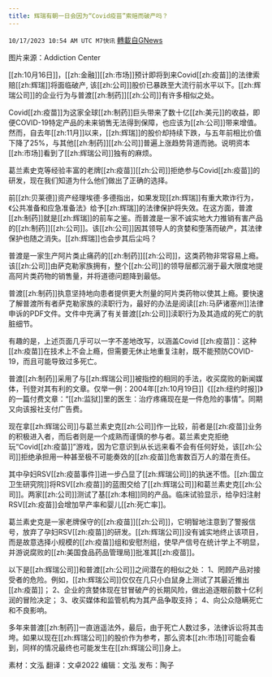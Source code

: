 ```yaml
---
title: 辉瑞有朝一日会因为“Covid疫苗”索赔而破产吗？
---
```

`10/17/2023 10:54 AM UTC M7快讯` [轉載自GNews](https://gnews.org/articles/1844646)

图片来源：Addiction Center

[[zh:10月16日]]，[[zh:金融]][[zh:市场]]预计即将到来Covid[[zh:疫苗]]的法律索赔[[zh:辉瑞]]将面临破产, 该[[zh:公司]]股价已暴跌至大流行前水平以下。[[zh:辉瑞公司]]的企业行为与普渡[[zh:制药]][[zh:公司]]有许多相似之处。

Covid[[zh:疫苗]]为这家全球[[zh:制药]]巨头带来了数十亿[[zh:美元]]的收益，即便COVID-19特定产品的未来销售无法得到保障，也应该为[[zh:公司]]带来增值。然而，自去年[[zh:11月]]以来，[[zh:辉瑞]]的股价却持续下跌，与五年前相比价值下降了25%，与其他[[zh:制药]][[zh:公司]]普遍上涨趋势背道而驰。说明资本[[zh:市场]]看到了[[zh:辉瑞公司]]独有的麻烦。

葛兰素史克等经验丰富的老牌[[zh:疫苗]][[zh:公司]]拒绝参与Covid[[zh:疫苗]]的研发，现在我们知道为什么他们做出了正确的选择。

前[[zh:贝莱德]]资产经理埃德·多德指出，如果发现[[zh:辉瑞]]有重大欺诈行为，《公共准备和应急准备法》给予[[zh:辉瑞]]的法律保护将失效。在这方面，普渡[[zh:制药]]就是[[zh:辉瑞]]的前车之鉴。而普渡是一家不诚实地大力推销有害产品的[[zh:制药]][[zh:公司]]。该[[zh:公司]]因其领导人的贪婪和堕落而破产，其法律保护也随之消失。[[zh:辉瑞]]也会步其后尘吗？

普渡是一家生产阿片类止痛药的[[zh:制药]][[zh:公司]]，这类药物非常容易上瘾。该[[zh:公司]]由萨克勒家族拥有，整个[[zh:公司]]的领导层都沉溺于最大限度地提高阿片类药物的销售量，并将道德问题降到最低。

普渡[[zh:制药]]执意坚持地向患者提供更大剂量的阿片类药物以使其上瘾。要快速了解普渡所有者萨克勒家族的渎职行为，最好的办法是阅读[[zh:马萨诸塞州]]法律申诉的PDF文件。文件中充满了有关普渡[[zh:公司]]渎职行为及其造成的死亡的肮脏细节。

有趣的是，上述页面几乎可以一字不差地改写，以涵盖Covid [[zh:疫苗]]：这种[[zh:疫苗]]在技术上不会上瘾，但需要无休止地重复注射，既不能预防COVID-19，而且可能导致过多死亡。

普渡[[zh:制药]]采用了与[[zh:辉瑞公司]]被指控的相同的手法，收买腐败的新闻媒体，刊登对其有利的文章。仅举一例：2004年[[zh:10月19日]]《[[zh:纽约时报]]》的一篇付费文章：“[[zh:监狱]]里的医生：治疗疼痛现在是一件危险的事情”。同期又向该报社支付广告费。

现在拿[[zh:辉瑞公司]]与葛兰素史克[[zh:公司]]作一比较，前者是[[zh:疫苗]]业务的积极进入者，而后者则是一个成熟而谨慎的参与者。葛兰素史克拒绝玩“Covid[[zh:疫苗]]”游戏，因为它意识到从长远来看不会有任何好处，该[[zh:公司]]拒绝承担用一种甚至极不可能奏效的[[zh:疫苗]]危害数百万人的潜在责任。

其中孕妇RSV[[zh:疫苗事件]]进一步凸显了[[zh:辉瑞公司]]的执迷不悟。[[zh:国立卫生研究院]]将RSV[[zh:疫苗]]的蓝图交给了[[zh:辉瑞公司]]和葛兰素史克[[zh:公司]]。两家[[zh:公司]]测试了基[[zh:本相]]同的产品。临床试验显示，给孕妇注射RSV[[zh:疫苗]]会增加早产率和婴儿[[zh:死亡率]]。

葛兰素史克是一家老牌保守的[[zh:疫苗]][[zh:公司]]，它明智地注意到了警报信号，放弃了孕妇RSV[[zh:疫苗]]的研发。[[zh:辉瑞公司]]没有诚实地终止该项目，而是故意选择小规模的[[zh:疫苗]]组和安慰剂组，使早产信号在统计学上不明显，并游说腐败的[[zh:美国食品药品管理局]]批准其[[zh:疫苗]]。

以下是[[zh:辉瑞公司]]和普渡[[zh:公司]]之间潜在的相似之处：
1、罔顾产品对接受者的危险。例如，[[zh:辉瑞公司]]仅仅在几只小白鼠身上测试了其最近推出[[zh:疫苗]]；
2、企业的贪婪体现在甘冒破产的长期风险，做出追逐眼前数十亿利润的冒险决定；
3、收买媒体和监管机构为其产品争取支持；
4、向公众隐瞒死亡和不良影响。

多年来普渡[[zh:制药]]一直逍遥法外，最后，由于死亡人数过多，法律诉讼将其击垮。如果以现在[[zh:辉瑞公司]]的股价作为参考，那么资本[[zh:市场]]可能会看到，同样的情况最终也可能发生在[[zh:辉瑞公司]]身上。

素材：文泓 翻译：文卓2022  编辑：文泓  发布：陶子

